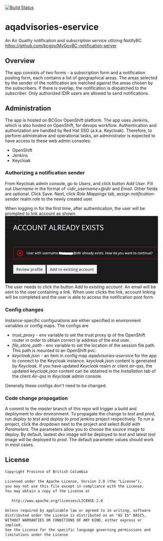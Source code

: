 
[![Build Status](https://jenkins-zffq6u-tools.pathfinder.gov.bc.ca/buildStatus/icon?job=build+aqadvisories-eservice+and+deploy+to+dev)](https://jenkins-zffq6u-tools.pathfinder.gov.bc.ca/job/build%20aqadvisories-eservice%20and%20deploy%20to%20dev/)

# aqadvisories-eservice
An Air Quality notification and subscription service utlizing NotifyBC https://github.com/bcgov/MyGovBC-notification-server

## Overview
The app consists of two forms - a subscription form and a notification posting form, each contains a list of geographical areas. The areas selected by the sender of the notification are matched against the areas chosen by the subscribers. If there is overlap, the notification is dispatched to the subscriber.
Only authorized IDIR users are allowed to send notifications.

## Administration
The app is hosted on BCGov OpenShift platform. The app uses Jenkins, which is also hosted on OpenShift, for devops workflow. Authentication and authorization are handled by Red Hat SSO (a.k.a. Keycloak). Therefore, to perform admistrative and operational tasks, an administrator is expected to have access to these web admin consoles:
* OpenShift
* Jenkins
* Keycloak

### Authorizing a notification sender
From Keycloak admin console, go to *Users*, and click button *Add User*. Fill out *Username* in the format of *\<idir_username\>@idir* and *Email*. Other fields are optional. Click Save. Next, click *Role Mappings* tab, assign *notification-sender* realm role to the newly created user.

When logging in for the first time, after authentication, the user will be prompted to link account as shown ![link account](static/images/link-acct.png) 
The user needs to click the button *Add to existing account*. An email will be sent to the user containing a link. When user clicks the link, account linking will be completed and the user is able to access the notification post form.

### Config changes
Instance-specific configurations are either specified in environment variables or config maps. The configs are
* *trust_proxy* - env variable to set the trust proxy ip of the OpenShift router in order to obtain correct ip address of the end user. 
* *file_store_path* - env variable to set the location of the session file path. This path is mounted to an OpenShift pvc.
* *keycloak.json* - an item in config map  *aqadvisories-eservice* for the app to connect to the Keycloak instance. *keycloak.json* content is generated by *Keycloak*. If you have updated *Keycloak* realm or client *air-qss*, the updated *keycloak.json* content can be obtained in the *Installation* tab of the client *Air-qss* in *Keycloak* admin console.

Generally these configs don't need to be changed.

### Code change propagation
A commit to the *master* branch of this repo will trigger a build and deployment to *dev* environment. To propagate the change to *test* and *prod*, run *deploy to test* and *deploy to prod* jenkins project respectively. To run a project,  click the dropdown next to the project and select *Build with Parameters*. The parameters allow you to choose the source image to deploy. By default, lastest *dev* image will be deployed to *test* and latest *test* image will be deployed to *prod*. The default parameter values should work in most cases.


## License

    Copyright Province of British Columbia

    Licensed under the Apache License, Version 2.0 (the "License");
    you may not use this file except in compliance with the License.
    You may obtain a copy of the License at 

       http://www.apache.org/licenses/LICENSE-2.0

    Unless required by applicable law or agreed to in writing, software
    distributed under the License is distributed on an "AS IS" BASIS,
    WITHOUT WARRANTIES OR CONDITIONS OF ANY KIND, either express or implied.
    See the License for the specific language governing permissions and
    limitations under the License
